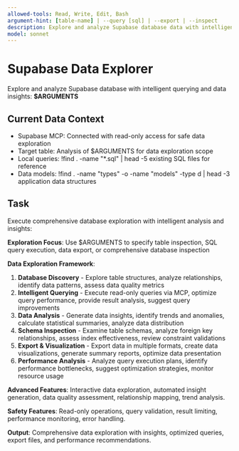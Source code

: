 ```yaml
---
allowed-tools: Read, Write, Edit, Bash
argument-hint: [table-name] | --query [sql] | --export | --inspect
description: Explore and analyze Supabase database data with intelligent querying and visualization
model: sonnet
---
```


# Supabase Data Explorer

Explore and analyze Supabase database with intelligent querying and data insights: **$ARGUMENTS**

## Current Data Context

- Supabase MCP: Connected with read-only access for safe data exploration
- Target table: Analysis of $ARGUMENTS for data exploration scope
- Local queries: !find . -name "*.sql" | head -5 existing SQL files for reference
- Data models: !find . -name "types" -o -name "models" -type d | head -3 application data structures

## Task

Execute comprehensive database exploration with intelligent analysis and insights:

**Exploration Focus**: Use $ARGUMENTS to specify table inspection, SQL query execution, data export, or comprehensive database inspection

**Data Exploration Framework**:
1. **Database Discovery** - Explore table structures, analyze relationships, identify data patterns, assess data quality metrics
2. **Intelligent Querying** - Execute read-only queries via MCP, optimize query performance, provide result analysis, suggest query improvements
3. **Data Analysis** - Generate data insights, identify trends and anomalies, calculate statistical summaries, analyze data distribution
4. **Schema Inspection** - Examine table schemas, analyze foreign key relationships, assess index effectiveness, review constraint validations
5. **Export & Visualization** - Export data in multiple formats, create data visualizations, generate summary reports, optimize data presentation
6. **Performance Analysis** - Analyze query execution plans, identify performance bottlenecks, suggest optimization strategies, monitor resource usage

**Advanced Features**: Interactive data exploration, automated insight generation, data quality assessment, relationship mapping, trend analysis.

**Safety Features**: Read-only operations, query validation, result limiting, performance monitoring, error handling.

**Output**: Comprehensive data exploration with insights, optimized queries, export files, and performance recommendations.